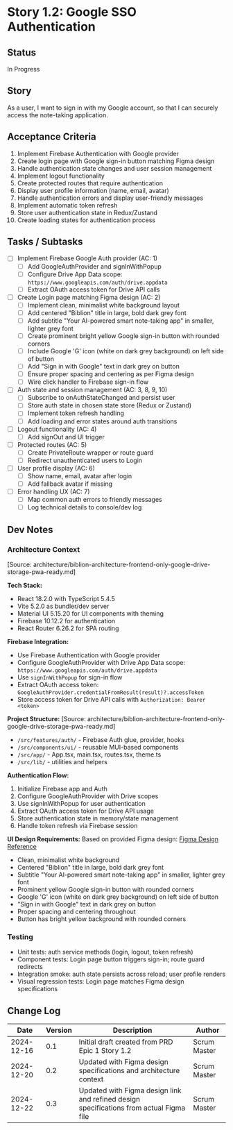 # Story 1.2: Google SSO Authentication

## Status
In Progress 

## Story
As a user,
I want to sign in with my Google account,
so that I can securely access the note-taking application.

## Acceptance Criteria
1. Implement Firebase Authentication with Google provider
2. Create login page with Google sign-in button matching Figma design
3. Handle authentication state changes and user session management
4. Implement logout functionality
5. Create protected routes that require authentication
6. Display user profile information (name, email, avatar)
7. Handle authentication errors and display user-friendly messages
8. Implement automatic token refresh
9. Store user authentication state in Redux/Zustand
10. Create loading states for authentication process

## Tasks / Subtasks
- [ ] Implement Firebase Google Auth provider (AC: 1)
  - [ ] Add GoogleAuthProvider and signInWithPopup
  - [ ] Configure Drive App Data scope: `https://www.googleapis.com/auth/drive.appdata`
  - [ ] Extract OAuth access token for Drive API calls
- [ ] Create Login page matching Figma design (AC: 2)
  - [ ] Implement clean, minimalist white background layout
  - [ ] Add centered "Biblion" title in large, bold dark grey font
  - [ ] Add subtitle "Your AI-powered smart note-taking app" in smaller, lighter grey font
  - [ ] Create prominent bright yellow Google sign-in button with rounded corners
  - [ ] Include Google 'G' icon (white on dark grey background) on left side of button
  - [ ] Add "Sign in with Google" text in dark grey on button
  - [ ] Ensure proper spacing and centering as per Figma design
  - [ ] Wire click handler to Firebase sign-in flow
- [ ] Auth state and session management (AC: 3, 8, 9, 10)
  - [ ] Subscribe to onAuthStateChanged and persist user
  - [ ] Store auth state in chosen state store (Redux or Zustand)
  - [ ] Implement token refresh handling
  - [ ] Add loading and error states around auth transitions
- [ ] Logout functionality (AC: 4)
  - [ ] Add signOut and UI trigger
- [ ] Protected routes (AC: 5)
  - [ ] Create PrivateRoute wrapper or route guard
  - [ ] Redirect unauthenticated users to Login
- [ ] User profile display (AC: 6)
  - [ ] Show name, email, avatar after login
  - [ ] Add fallback avatar if missing
- [ ] Error handling UX (AC: 7)
  - [ ] Map common auth errors to friendly messages
  - [ ] Log technical details to console/dev log

## Dev Notes

### Architecture Context
[Source: architecture/biblion-architecture-frontend-only-google-drive-storage-pwa-ready.md]

**Tech Stack:**
- React 18.2.0 with TypeScript 5.4.5
- Vite 5.2.0 as bundler/dev server
- Material UI 5.15.20 for UI components with theming
- Firebase 10.12.2 for authentication
- React Router 6.26.2 for SPA routing

**Firebase Integration:**
- Use Firebase Authentication with Google provider
- Configure GoogleAuthProvider with Drive App Data scope: `https://www.googleapis.com/auth/drive.appdata`
- Use `signInWithPopup` for sign-in flow
- Extract OAuth access token: `GoogleAuthProvider.credentialFromResult(result)?.accessToken`
- Store access token for Drive API calls with `Authorization: Bearer <token>`

**Project Structure:**
[Source: architecture/biblion-architecture-frontend-only-google-drive-storage-pwa-ready.md]
- `/src/features/auth/` - Firebase Auth glue, provider, hooks
- `/src/components/ui/` - reusable MUI-based components
- `/src/app/` - App.tsx, main.tsx, routes.tsx, theme.ts
- `/src/lib/` - utilities and helpers

**Authentication Flow:**
1. Initialize Firebase app and Auth
2. Configure GoogleAuthProvider with Drive scopes
3. Use signInWithPopup for user authentication
4. Extract OAuth access token for Drive API usage
5. Store authentication state in memory/state management
6. Handle token refresh via Firebase session

**UI Design Requirements:**
Based on provided Figma design: [Figma Design Reference](https://www.figma.com/design/J4Dsi0o3FCgCgqrvPCAehY/Untitled?node-id=0-1&p=f&t=IQnLuDhX4ei3mhjS-0)
- Clean, minimalist white background
- Centered "Biblion" title in large, bold dark grey font
- Subtitle "Your AI-powered smart note-taking app" in smaller, lighter grey font
- Prominent yellow Google sign-in button with rounded corners
- Google 'G' icon (white on dark grey background) on left side of button
- "Sign in with Google" text in dark grey on button
- Proper spacing and centering throughout
- Button has bright yellow background with rounded corners

### Testing
- Unit tests: auth service methods (login, logout, token refresh)
- Component tests: Login page button triggers sign-in; route guard redirects
- Integration smoke: auth state persists across reload; user profile renders
- Visual regression tests: Login page matches Figma design specifications

## Change Log
| Date | Version | Description | Author |
| ---- | ------- | ----------- | ------ |
| 2024-12-16 | 0.1 | Initial draft created from PRD Epic 1 Story 1.2 | Scrum Master |
| 2024-12-20 | 0.2 | Updated with Figma design specifications and architecture context | Scrum Master |
| 2024-12-22 | 0.3 | Updated with Figma design link and refined design specifications from actual Figma file | Scrum Master |


